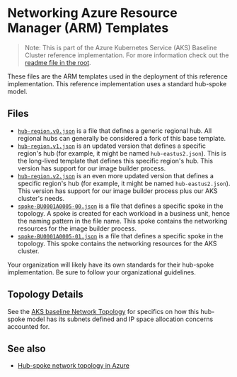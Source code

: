 # Networking Azure Resource Manager (ARM) Templates

> Note: This is part of the Azure Kubernetes Service (AKS) Baseline Cluster reference implementation. For more information check out the [readme file in the root](../README.md).

These files are the ARM templates used in the deployment of this reference implementation. This reference implementation uses a standard hub-spoke model.

## Files

* [`hub-region.v0.json`](./hub-region.v0.json) is a file that defines a generic regional hub.  All regional hubs can generally be considered a fork of this base template.
* [`hub-region.v1.json`](./hub-region.v1.json) is an updated version that defines a specific region's hub (for example, it might be named `hub-eastus2.json`). This is the long-lived template that defines this specific region's hub. This version has support for our image builder process.
* [`hub-region.v2.json`](./hub-region.v2.json) is an even more updated version that defines a specific region's hub (for example, it might be named `hub-eastus2.json`). This version has support for our image builder process plus our AKS cluster's needs.
* [`spoke-BU0001A0005-00.json`](./spoke-BU0001A0005-00.json) is a file that defines a specific spoke in the topology. A spoke is created for each workload in a business unit, hence the naming pattern in the file name. This spoke contains the networking resources for the image builder process.
* [`spoke-BU0001A0005-01.json`](./spoke-BU0001A0005-01.json) is a file that defines a specific spoke in the topology. This spoke contains the networking resources for the AKS cluster.

Your organization will likely have its own standards for their hub-spoke implementation. Be sure to follow your organizational guidelines.

## Topology Details

See the [AKS baseline Network Topology](./topology.md) for specifics on how this hub-spoke model has its subnets defined and IP space allocation concerns accounted for.

## See also

* [Hub-spoke network topology in Azure](https://docs.microsoft.com/azure/architecture/reference-architectures/hybrid-networking/hub-spoke)
